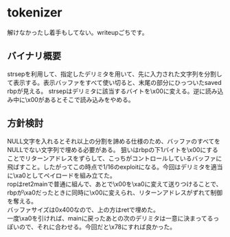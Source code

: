 # tokenizer
解けなかったし着手もしてない。writeupごちです。 
## バイナリ概要
strsepを利用して、指定したデリミタを用いて、先に入力された文字列を分割して表示する。表示バッファをすべて使い切ると、末尾の部分にひっついたsaved rbpが見える。
strsepはデリミタに該当するバイトを\x00に変える。逆に読み込み中に\x00があるとそこで読み込みをやめる。
## 方針検討
NULL文字を入れるとそれ以上の分割を諦める仕様のため、バッファのすべてをNULLでない文字列で埋める必要がある。
狙いはrbpの下1バイトを\x00にすることでリターンアドレスをずらして、こっちがコントロールしているバッファに飛ばすこと。したがってこの時点で1/16のexploitになる。今回はデリミタを適当に\xa0としてペイロードを組み立てた。  
ropはret2mainで普通に組んで、あとで\x00を\xa0に変えて送りつけることで、rbpが\xa0だったときに同時に\x00に変えられ、リターンアドレスがずれて制御を奪える。  
バッファサイズは0x400なので、上の方はretで埋めた。  
一度\xa0を引ければ、mainに戻ったあとの次のデリミタは一意に決まってるっぽいので、それに合わせる。今回だと\x78にすれば良かった。
